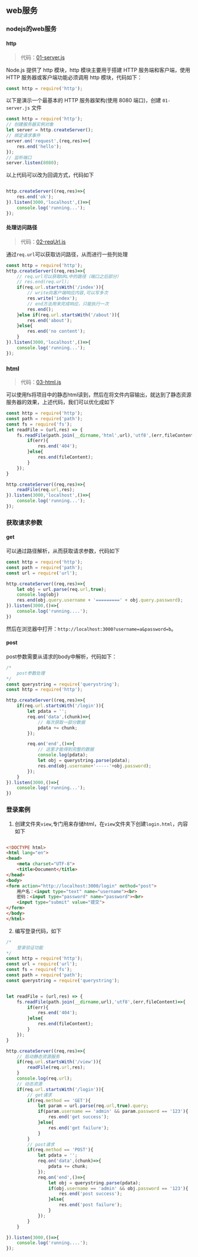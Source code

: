 ## web服务

### nodejs的web服务
#### http
>代码：[01-server.js](../src/chapter08/01-server.js)

Node.js 提供了 http 模块，http 模块主要用于搭建 HTTP 服务端和客户端，使用 HTTP 服务器或客户端功能必须调用 http 模块，代码如下：
```javascript
const http = require('http');
```

以下是演示一个最基本的 HTTP 服务器架构(使用 8080 端口)，创建 `01-server.js` 文件
```javascript
const http = require('http');
// 创建服务器实例对象
let server = http.createServer();
// 绑定请求事件
server.on('request',(req,res)=>{
    res.end('hello');
});
// 监听端口
server.listen(8080);

```
以上代码可以改为回调方式，代码如下
```javascript

http.createServer((req,res)=>{
    res.end('ok');
}).listen(3000,'localhost',()=>{
    console.log('running...');
});
```

#### 处理访问路径
> 代码：[02-reqUrl.js](../src/chapter08/02-reqUrl.js)

通过`req.url`可以获取访问路径，从而进行一些列处理
```javascript
const http = require('http');
http.createServer((req,res)=>{
    // req.url可以获取URL中的路径（端口之后部分）
    // res.end(req.url);
    if(req.url.startsWith('/index')){
        // write向客户端响应内容,可以写多次
        res.write('index');
        // end方法用来完成响应，只能执行一次
        res.end();
    }else if(req.url.startsWith('/about')){
        res.end('about');
    }else{
        res.end('no content');
    }
}).listen(3000,'localhost',()=>{
    console.log('running...');
});

```

### html

> 代码：[03-html.js](../src/chapter08/03-html.js)

可以使用fs将项目中的静态html读到，然后在将文件内容输出，就达到了静态资源服务器的效果，上述代码，我们可以优化成如下
```javascript
const http = require('http');
const path = require('path');
const fs = require('fs');
let readFile = (url,res) => {
    fs.readFile(path.join(__dirname,'html',url),'utf8',(err,fileContent)=>{
        if(err){
            res.end('404');
        }else{
            res.end(fileContent);
        }
    });
}

http.createServer((req,res)=>{
    readFile(req.url,res);
}).listen(3000,'localhost',()=>{
    console.log('running...');
});
```

### 获取请求参数

#### get

可以通过路径解析，从而获取请求参数，代码如下

```javascript
const http = require('http');
const path = require('path');
const url = require('url');

http.createServer((req,res)=>{
    let obj = url.parse(req.url,true);
    console.log(obj)
    res.end(obj.query.username + '=========' + obj.query.password);
}).listen(3000,()=>{
    console.log('running....');
})

```
然后在浏览器中打开：`http://localhost:3000?username=a&password=b`。

#### post

post参数需要从请求的body中解析，代码如下：
```javascript
/*
    post参数处理
*/
const querystring = require('querystring');
const http = require('http');

http.createServer((req,res)=>{
    if(req.url.startsWith('/login')){
        let pdata = '';
        req.on('data',(chunk)=>{
            // 每次获取一部分数据
            pdata += chunk;
        });

        req.on('end',()=>{
            // 这里才能得到完整的数据
            console.log(pdata);
            let obj = querystring.parse(pdata);
            res.end(obj.username+'-----'+obj.password);
        });
    }
}).listen(3000,()=>{
    console.log('running...');
})
```

### 登录案例

1. 创建文件夹`view`,专门用来存储html，在`view`文件夹下创建`login.html`，内容如下
```html

<!DOCTYPE html>
<html lang="en">
<head>
    <meta charset="UTF-8">
    <title>Document</title>
</head>
<body>
<form action="http://localhost:3000/login" method="post">
    用户名：<input type="text" name="username"><br>
    密码：<input type="password" name="password"><br>
    <input type="submit" value="提交">
</form>
</body>
</html>

```
2. 编写登录代码，如下
```javascript
/*
    登录验证功能
*/
const http = require('http');
const url = require('url');
const fs = require('fs');
const path = require('path');
const querystring = require('querystring');


let readFile = (url,res) => {
    fs.readFile(path.join(__dirname,url),'utf8',(err,fileContent)=>{
        if(err){
            res.end('404');
        }else{
            res.end(fileContent);
        }
    });
}

http.createServer((req,res)=>{
    // 启动静态资源服务
    if(req.url.startsWith('/view')){
        readFile(req.url,res);
    }
    console.log(req.url);
    // 动态资源
    if(req.url.startsWith('/login')){
        // get请求
        if(req.method == 'GET'){
            let param = url.parse(req.url,true).query;
            if(param.username == 'admin' && param.password == '123'){
                res.end('get success');
            }else{
                res.end('get failure');
            }
        }
        // post请求
        if(req.method == 'POST'){
            let pdata = '';
            req.on('data',(chunk)=>{
                pdata += chunk;
            });
            req.on('end',()=>{
                let obj = querystring.parse(pdata);
                if(obj.username == 'admin' && obj.password == '123'){
                    res.end('post success');
                }else{
                    res.end('post failure');
                }
            });
        }
    }

}).listen(3000,()=>{
    console.log('running....');
});

```
